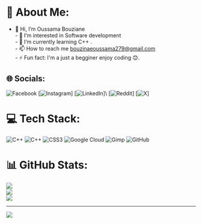 # 💫 About Me:
- 👋 Hi, I’m Oussama Bouziane <br>- 👀 I’m interested in Software development<br>- 🌱 I’m currently learning  C++ .<br>- 📫 How to reach me bouzinaeoussama279@gmail.com<br>- ⚡ Fun fact: I'm a just a  begginer enjoy coding 😊. 


## 🌐 Socials:
![Facebook](https://img.shields.io/badge/Facebook-%231877F2.svg?logo=Facebook&logoColor=white) [![Instagram](https://img.shields.io/badge/Instagram-%23E4405F.svg?logo=Instagram&logoColor=white)] [![LinkedIn](https://img.shields.io/badge/LinkedIn-%230077B5.svg?logo=linkedin&logoColor=white)]\ [![Reddit](https://img.shields.io/badge/Reddit-%23FF4500.svg?logo=Reddit&logoColor=white)] [![X](https://img.shields.io/badge/X-black.svg?logo=X&logoColor=white)] 

# 💻 Tech Stack:
![C++](https://img.shields.io/badge/c++-%2300599C.svg?style=for-the-badge&logo=c%2B%2B&logoColor=white) ![C++](https://img.shields.io/badge/c++-%2300599C.svg?style=for-the-badge&logo=c%2B%2B&logoColor=white) ![CSS3](https://img.shields.io/badge/css3-%231572B6.svg?style=for-the-badge&logo=css3&logoColor=white) ![Google Cloud](https://img.shields.io/badge/GoogleCloud-%234285F4.svg?style=for-the-badge&logo=google-cloud&logoColor=white) ![Gimp](https://img.shields.io/badge/Gimp-657D8B?style=for-the-badge&logo=gimp&logoColor=FFFFFF) ![GitHub](https://img.shields.io/badge/github-%23121011.svg?style=for-the-badge&logo=github&logoColor=white)
# 📊 GitHub Stats:
![](https://github-readme-stats.vercel.app/api?username=oussama-x7&theme=dark&hide_border=false&include_all_commits=false&count_private=false)<br/>
![](https://nirzak-streak-stats.vercel.app/?user=oussama-x7&theme=dark&hide_border=false)<br/>
![](https://github-readme-stats.vercel.app/api/top-langs/?username=oussama-x7&theme=dark&hide_border=false&include_all_commits=false&count_private=false&layout=compact)

---
[![](https://visitcount.itsvg.in/api?id=oussama-x7&icon=0&color=0)](https://visitcount.itsvg.in)

<!-- Proudly created with GPRM ( https://gprm.itsvg.in ) -->
